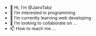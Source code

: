 - 👋 Hi, I’m @JairoTabz
- 👀 I’m interested in programming 
- 🌱 I’m currently learning web developing
- 💞️ I’m looking to collaborate on ...
- 📫 How to reach me ...

<!---
JairoTabz/JairoTabz is a ✨ special ✨ repository because its `README.md` (this file) appears on your GitHub profile.
You can click the Preview link to take a look at your changes.
--->
